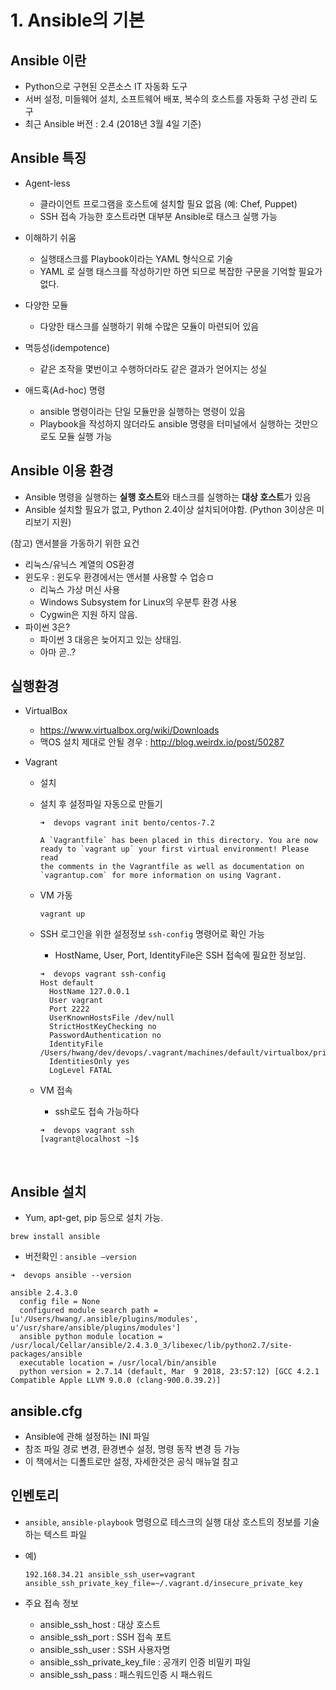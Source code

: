 # 1. Ansible의 기본

## Ansible 이란

* Python으로 구현된 오픈소스 IT 자동화 도구
* 서버 설정, 미들웨어 설치, 소프트웨어 배포, 복수의 호스트를 자동화 구성 관리 도구
* 최근 Ansible 버전 : 2.4 (2018년 3월 4일 기준)



## Ansible 특징

* Agent-less
  * 클라이언트 프로그램을 호스트에 설치할 필요 없음 (예: Chef, Puppet)
  * SSH 접속 가능한 호스트라면 대부분 Ansible로 태스크 실행 가능


* 이해하기 쉬움
  * 실행태스크를 Playbook이라는 YAML 형식으로 기술
  * YAML 로 실행 태스크를 작성하기만 하면 되므로 복잡한 구문을 기억할 필요가 없다.
* 다양한 모듈
  * 다양한 태스크를 실행하기 위해 수많은 모듈이 마련되어 있음
* 멱등성(idempotence)
  * 같은 조작을 몇번이고 수행하더라도 같은 결과가 얻어지는 성실
* 애드혹(Ad-hoc) 명령
  * ansible 명령이라는 단일 모듈만을 실행하는 명령이 있음
  * Playbook을 작성하지 않더라도 ansible 명령을 터미널에서 실행하는 것만으로도 모듈 실행 가능



## Ansible 이용 환경

* Ansible 명령을 실행하는 **실행 호스트**와 태스크를 실행하는 **대상 호스트**가 있음
* Ansible 설치할 필요가 없고, Python 2.4이상 설치되어야함. (Python 3이상은 미리보기 지원)




(참고) 앤서블을 가동하기 위한 요건

* 리눅스/유닉스 계열의 OS환경
* 윈도우 : 윈도우 환경에서는 앤서블 사용할 수 업승ㅁ
  * 리눅스 가상 머신 사용
  * Windows Subsystem for Linux의 우분투 환경 사용
  * Cygwin은 지원 하지 않음.
* 파이썬 3은?
  * 파이썬 3 대응은 늦어지고 있는 상태임.
  * 아마 곧..?



## 실행환경

* VirtualBox

  * https://www.virtualbox.org/wiki/Downloads
  * 맥OS 설치 제대로 안될 경우 : http://blog.weirdx.io/post/50287

* Vagrant

  * 설치

  * 설치 후 설정파일 자동으로 만들기

    ~~~
    ➜  devops vagrant init bento/centos-7.2

    A `Vagrantfile` has been placed in this directory. You are now
    ready to `vagrant up` your first virtual environment! Please read
    the comments in the Vagrantfile as well as documentation on
    `vagrantup.com` for more information on using Vagrant.
    ~~~

  * VM 가동

    ~~~
    vagrant up
    ~~~

  * SSH 로그인을 위한 설정정보 `ssh-config` 명령어로 확인 가능

    * HostName, User, Port, IdentityFile은 SSH 접속에 필요한 정보임.

    ~~~
    ➜  devops vagrant ssh-config
    Host default
      HostName 127.0.0.1
      User vagrant
      Port 2222
      UserKnownHostsFile /dev/null
      StrictHostKeyChecking no
      PasswordAuthentication no
      IdentityFile /Users/hwang/dev/devops/.vagrant/machines/default/virtualbox/private_key
      IdentitiesOnly yes
      LogLevel FATAL
    ~~~

  * VM 접속

    * ssh로도 접속 가능하다

    ~~~
    ➜  devops vagrant ssh       
    [vagrant@localhost ~]$ 
    ~~~

    ​



## Ansible 설치

* Yum, apt-get, pip 등으로 설치 가능.

~~~
brew install ansible
~~~

* 버전확인 : `ansible —version`

~~~
➜  devops ansible --version

ansible 2.4.3.0
  config file = None
  configured module search path = [u'/Users/hwang/.ansible/plugins/modules', u'/usr/share/ansible/plugins/modules']
  ansible python module location = /usr/local/Cellar/ansible/2.4.3.0_3/libexec/lib/python2.7/site-packages/ansible
  executable location = /usr/local/bin/ansible
  python version = 2.7.14 (default, Mar  9 2018, 23:57:12) [GCC 4.2.1 Compatible Apple LLVM 9.0.0 (clang-900.0.39.2)]
~~~



## ansible.cfg

* Ansible에 관해 설정하는 INI 파일
* 참조 파일 경로 변경, 환경변수 설정, 명령 동작 변경 등 가능
* 이 책에서는 디폴트로만 설정, 자세한것은 공식 매뉴얼 참고



## 인벤토리

* `ansible`, `ansible-playbook` 명령으로 테스크의 실행 대상 호스트의 정보를 기술하는 텍스트 파일

* 예)

  ~~~
  192.168.34.21 ansible_ssh_user=vagrant ansible_ssh_private_key_file=~/.vagrant.d/insecure_private_key
  ~~~

* 주요 접속 정보

  * ansible_ssh_host : 대상 호스트
  * ansible_ssh_port : SSH 접속 포트
  * ansible_ssh_user : SSH 사용자명
  * ansible_ssh_private_key_file : 공개키 인증 비밀키 파일
  * ansible_ssh_pass : 패스워드인증 시 패스워드
